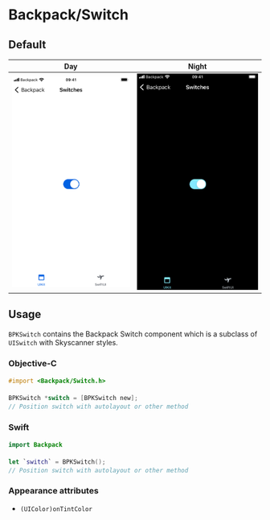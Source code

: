 # Backpack/Switch

## Default

| Day | Night |
| --- | --- |
| ![iPhone 8 simulator](https://raw.githubusercontent.com/Skyscanner/backpack-ios/main/screenshots/iPhone%208-switch___default_lm.png) |![iPhone 8 simulator - dark mode](https://raw.githubusercontent.com/Skyscanner/backpack-ios/main/screenshots/iPhone%208-switch___default_dm.png) |

## Usage

`BPKSwitch` contains the Backpack Switch component which is a subclass of `UISwitch` with Skyscanner styles.

### Objective-C

```objective-c
#import <Backpack/Switch.h>

BPKSwitch *switch = [BPKSwitch new];
// Position switch with autolayout or other method
```

### Swift

```swift
import Backpack

let `switch` = BPKSwitch();
// Position switch with autolayout or other method
```

### Appearance attributes

- `(UIColor)onTintColor`
